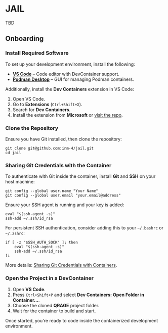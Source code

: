 # JAIL

TBD

## Onboarding

### Install Required Software

To set up your development environment, install the following:

- **[VS Code](https://code.visualstudio.com/)** – Code editor with DevContainer support.
- **[Podman Desktop](https://podman-desktop.io/)** – GUI for managing Podman containers.

Additionally, install the **Dev Containers** extension in VS Code:

1. Open VS Code.
2. Go to **Extensions** (`Ctrl+Shift+X`).
3. Search for **Dev Containers**.
4. Install the extension from **Microsoft** or [visit the repo](https://github.com/devcontainers).

### Clone the Repository

Ensure you have Git installed, then clone the repository:

```
git clone git@github.com:inm-4/jail.git
cd jail
```

### Sharing Git Credentials with the Container

To authenticate with Git inside the container, install **Git** and **SSH** on your host machine:

```
git config --global user.name "Your Name"
git config --global user.email "your.email@address"
```

Ensure your SSH agent is running and your key is added:

```
eval "$(ssh-agent -s)"
ssh-add ~/.ssh/id_rsa
```

For persistent SSH authentication, consider adding this to your `~/.bashrc` or `~/.zshrc`:

```
if [ -z "$SSH_AUTH_SOCK" ]; then
    eval "$(ssh-agent -s)"
    ssh-add ~/.ssh/id_rsa
fi
```

More details: [Sharing Git Credentials with Containers](https://code.visualstudio.com/remote/advancedcontainers/sharing-git-credentials).

### Open the Project in a DevContainer

1. Open **VS Code**.
2. Press `Ctrl+Shift+P` and select **Dev Containers: Open Folder in Container…**.
3. Choose the cloned **QRAGE** project folder.
4. Wait for the container to build and start.

Once started, you're ready to code inside the containerized development environment.
